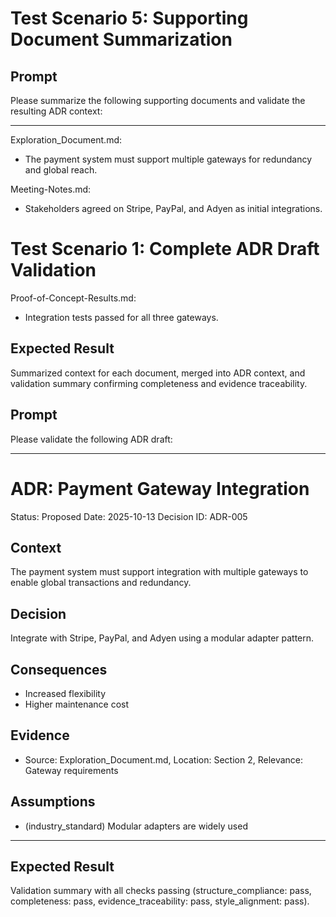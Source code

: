 # Test Scenario 5: Supporting Document Summarization

## Prompt
Please summarize the following supporting documents and validate the resulting ADR context:

---
Exploration_Document.md:
- The payment system must support multiple gateways for redundancy and global reach.

Meeting-Notes.md:
- Stakeholders agreed on Stripe, PayPal, and Adyen as initial integrations.
# Test Scenario 1: Complete ADR Draft Validation
Proof-of-Concept-Results.md:
- Integration tests passed for all three gateways.

## Expected Result
Summarized context for each document, merged into ADR context, and validation summary confirming completeness and evidence traceability.

## Prompt
Please validate the following ADR draft:

---
# ADR: Payment Gateway Integration
Status: Proposed
Date: 2025-10-13
Decision ID: ADR-005

## Context
The payment system must support integration with multiple gateways to enable global transactions and redundancy.

## Decision
Integrate with Stripe, PayPal, and Adyen using a modular adapter pattern.

## Consequences
- Increased flexibility
- Higher maintenance cost

## Evidence
- Source: Exploration_Document.md, Location: Section 2, Relevance: Gateway requirements

## Assumptions
- (industry_standard) Modular adapters are widely used

---

## Expected Result
Validation summary with all checks passing (structure_compliance: pass, completeness: pass, evidence_traceability: pass, style_alignment: pass).

